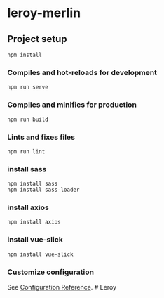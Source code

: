 # leroy-merlin

## Project setup
```
npm install
```

### Compiles and hot-reloads for development
```
npm run serve
```

### Compiles and minifies for production
```
npm run build
```

### Lints and fixes files
```
npm run lint
```

### install sass
```
npm install sass
npm install sass-loader
```
### install axios
```
npm install axios
```
### install vue-slick
```
npm install vue-slick
```


### Customize configuration
See [Configuration Reference](https://cli.vuejs.org/config/).
#   L e r o y 
 
 